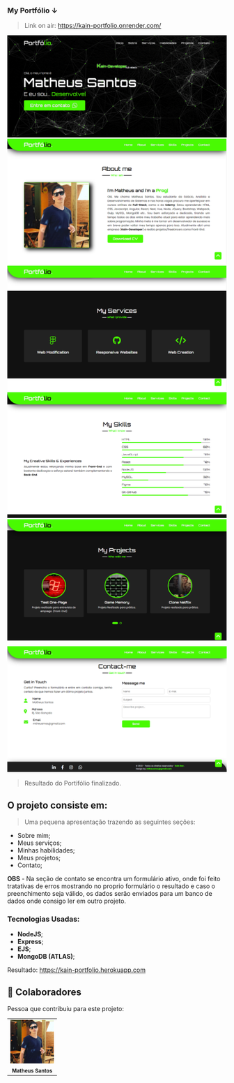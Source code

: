 ### My Portfólio ↓
> Link on air: <a href="https://kain-portfolio.onrender.com/">https://kain-portfolio.onrender.com/ </a>


<img src="./src/public/images/portHOME.PNG" alt="portfólio"> <img src="./src/public/images/portABOUT.PNG" alt="portfólio">
<img src="./src/public/images/portMYSERVICES.PNG" alt="portfólio"> <img src="./src/public/images/portMYSKILLS.PNG" alt="portfólio">
<img src="./src/public/images/portMYPROJECTS.PNG" alt="portfólio"> <img src="./src/public/images/portCONTACT+FOOTER.PNG" alt="portfólio">

> Resultado do Portifólio finalizado.

## O projeto consiste em:

> Uma pequena apresentação trazendo as seguintes seções:
- Sobre mim;
- Meus serviços;
- Minhas habilidades;
- Meus projetos;
- Contato;

**OBS** - Na seção de contato se encontra um formulário ativo, onde foi feito tratativas de erros mostrando no proprio formulário o resultado e caso o preenchimento seja válido, os dados serão enviados para um banco de dados onde consigo ler em outro projeto.

### Tecnologias Usadas:

- <strong>NodeJS</strong>;
- <strong>Express</strong>;
- <strong>EJS</strong>;
- <strong>MongoDB (ATLAS)</strong>;

Resultado: <a href="https://kain-portfolio.herokuapp.com">https://kain-portfolio.herokuapp.com</a>

## 🤝 Colaboradores

Pessoa que contribuiu para este projeto:

<table>
  <tr>
    <td align="center">
      <a>
        <img src="./src/public/images/kain perfil 2 branco azul.jpeg" width="100px;" alt="Foto Kain"/><br>
        <sub>
          <b>Matheus Santos</b>
        </sub>
      </a>
    </td>
   </tr>
</table>
